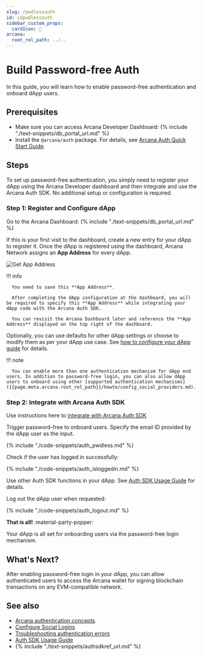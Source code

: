 ```yaml
---
slug: /pwdlessauth
id: idpwdlessauth
sidebar_custom_props:
  cardIcon: 🤝
arcana:
  root_rel_path: ../..
---
```


# Build Password-free Auth

In this guide, you will learn how to enable password-free authentication and onboard dApp users.

## Prerequisites

* Make sure you can access Arcana Developer Dashboard: {% include "./text-snippets/db_portal_url.md" %}
* Install the `@arcana/auth` package. For details, see [Arcana Auth Quick Start Guide]({{page.meta.arcana.root_rel_path}}/walletsdk/wallet_qs.md#install-auth-sdk).

## Steps

To set up password-free authentication, you simply need to register your dApp using the Arcana Developer dashboard and then integrate and use the Arcana Auth SDK. No additional setup or configuration is required.

### Step 1: Register and Configure dApp

Go to the Arcana Dashboard: {% include "./text-snippets/db_portal_url.md" %}

If this is your first visit to the dashboard, create a new entry for your dApp to register it. Once the dApp is registered using the dashboard, Arcana Network assigns an **App Address** for every dApp.

  ![Get App Address](/img/an_db_appid.png)

!!! info

      You need to save this **App Address**.

      After completing the dApp configuration at the dashboard, you will be required to specify this **App Address** while integrating your dApp code with the Arcana Auth SDK.

      You can revisit the Arcana Dashboard later and reference the **App Address** displayed on the top right of the dashboard. 

Optionally, you can use defaults for other dApp settings or choose to modify them as per your dApp use case. See [how to configure your dApp guide]({{page.meta.arcana.root_rel_path}}/howto/config_dapp.md) for details.

!!! note

      You can enable more than one authentication mechanism for dApp end users. In addition to password-free login, you can also allow dApp users to onboard using other [supported authentication mechanisms]({{page.meta.arcana.root_rel_path}}/howto/config_social_providers.md).

### Step 2: Integrate with Arcana Auth SDK

Use instructions here to [integrate with Arcana Auth SDK]({{page.meta.arcana.root_rel_path}}/howto/integrate_auth/index.md)

Trigger password-free to onboard users. Specify the email ID provided by the dApp user as the input.

{% include "./code-snippets/auth_pwdless.md" %}

Check if the user has logged in successfully:

{% include "./code-snippets/auth_isloggedin.md" %}

Use other Auth SDK functions in your dApp. See [Auth SDK Usage Guide]({{page.meta.arcana.root_rel_path}}/walletsdk/wallet_usage.md) for details.

Log out the dApp user when requested:
    
{% include "./code-snippets/auth_logout.md" %}

**That is all!**  :material-party-popper:

Your dApp is all set for onboarding users via the password-free login mechanism.

## What's Next?

After enabling password-free login in your dApp, you can allow authenticated users to access the Arcana wallet for signing blockchain transactions on any EVM-compatible network.

## See also

* [Arcana authentication concepts]({{page.meta.arcana.root_rel_path}}/concepts/authtype/arcanaauth.md).
* [Configure Social Logins]({{page.meta.arcana.root_rel_path}}/howto/config_social_providers.md)
* [Troubleshooting authentication errors]({{page.meta.arcana.root_rel_path}}/walletsdk/wallet_err.md)
* [Auth SDK Usage Guide]({{page.meta.arcana.root_rel_path}}/walletsdk/wallet_usage.md)
* {% include "./text-snippets/authsdkref_url.md" %}
